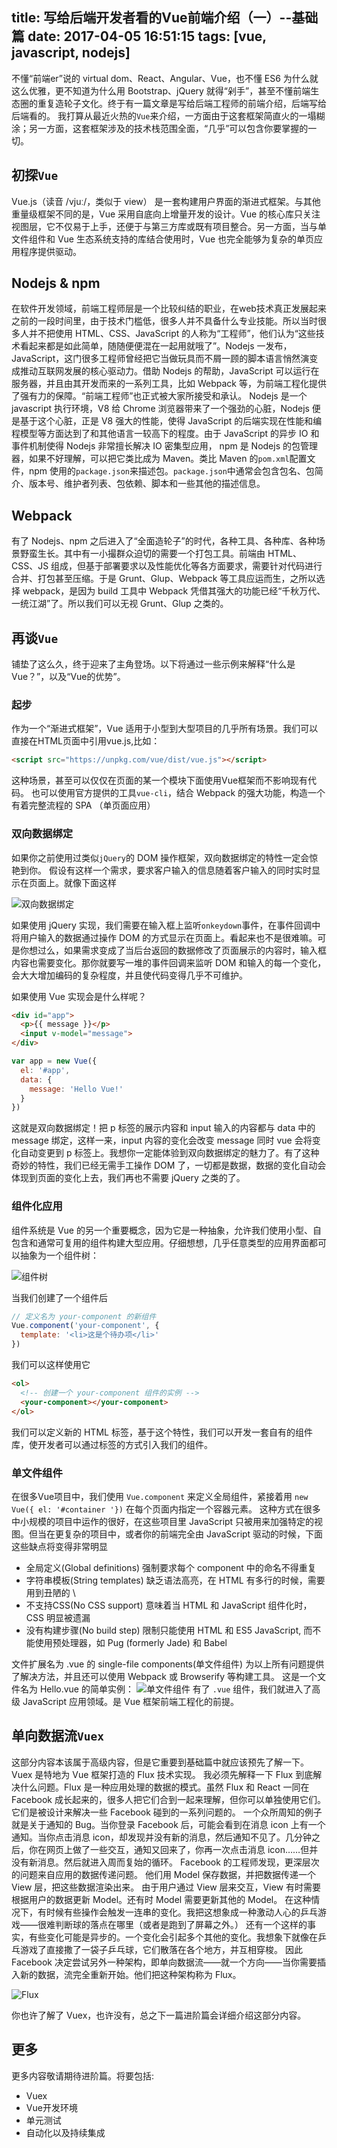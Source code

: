 title: 写给后端开发者看的Vue前端介绍（一）--基础篇
date: 2017-04-05 16:51:15
tags: [vue, javascript, nodejs]
---
不懂“前端er”说的 virtual dom、React、Angular、Vue，也不懂 ES6 为什么就这么优雅，更不知道为什么用 Bootstrap、jQuery 就得“剁手”，甚至不懂前端生态圈的重复造轮子文化。终于有一篇文章是写给后端工程师的前端介绍，后端写给后端看的。
我打算从最近火热的`Vue`来介绍，一方面由于这套框架简直火的一塌糊涂；另一方面，这套框架涉及的技术栈范围全面，“几乎”可以包含你要掌握的一切。
## 初探`Vue`
Vue.js（读音 /vjuː/，类似于 view） 是一套构建用户界面的渐进式框架。与其他重量级框架不同的是，Vue 采用自底向上增量开发的设计。Vue 的核心库只关注视图层，它不仅易于上手，还便于与第三方库或既有项目整合。另一方面，当与单文件组件和 Vue 生态系统支持的库结合使用时，Vue 也完全能够为复杂的单页应用程序提供驱动。

## Nodejs & npm
在软件开发领域，前端工程师层是一个比较纠结的职业，在web技术真正发展起来之前的一段时间里，由于技术门槛低，很多人并不具备什么专业技能。所以当时很多人并不把使用 HTML、CSS、JavaScript 的人称为“工程师”，他们认为“这些技术看起来都是如此简单，随随便便混在一起用就哦了”。Nodejs 一发布，JavaScript，这门很多工程师曾经把它当做玩具而不屑一顾的脚本语言悄然演变成推动互联网发展的核心驱动力。借助 Nodejs 的帮助，JavaScript 可以运行在服务器，并且由其开发而来的一系列工具，比如 Webpack 等，为前端工程化提供了强有力的保障。“前端工程师”也正式被大家所接受和承认。
Nodejs 是一个 javascript 执行环境，V8 给 Chrome 浏览器带来了一个强劲的心脏，Nodejs 便是基于这个心脏，正是 V8 强大的性能，使得 JavaScript 的后端实现在性能和编程模型等方面达到了和其他语言一较高下的程度。由于 JavaScript 的异步 IO 和事件机制使得 Nodejs 非常擅长解决 IO 密集型应用，
npm 是 Nodejs 的包管理器，如果不好理解，可以把它类比成为 Maven。类比 Maven 的`pom.xml`配置文件，npm 使用的`package.json`来描述包。`package.json`中通常会包含包名、包简介、版本号、维护者列表、包依赖、脚本和一些其他的描述信息。

## Webpack
有了 Nodejs、npm 之后进入了“全面造轮子”的时代，各种工具、各种库、各种场景野蛮生长。其中有一小撮群众迫切的需要一个打包工具。前端由 HTML、CSS、JS 组成，但基于部署要求以及性能优化等各方面要求，需要针对代码进行合并、打包甚至压缩。于是 Grunt、Glup、Webpack 等工具应运而生，之所以选择 webpack，是因为 build 工具中 Webpack 凭借其强大的功能已经“千秋万代、一统江湖”了。所以我们可以无视 Grunt、Glup 之类的。

## 再谈`Vue`
铺垫了这么久，终于迎来了主角登场。以下将通过一些示例来解释“什么是Vue？”，以及“Vue的优势”。
### 起步
作为一个“渐进式框架”，Vue 适用于小型到大型项目的几乎所有场景。我们可以直接在HTML页面中引用vue.js,比如：
```html
<script src="https://unpkg.com/vue/dist/vue.js"></script>
```
这种场景，甚至可以仅仅在页面的某一个模块下面使用Vue框架而不影响现有代码。
也可以使用官方提供的工具`vue-cli`，结合 Webpack 的强大功能，构造一个有着完整流程的 SPA （单页面应用）
### 双向数据绑定
如果你之前使用过类似`jQuery`的 DOM 操作框架，双向数据绑定的特性一定会惊艳到你。
假设有这样一个需求，要求客户输入的信息随着客户输入的同时实时显示在页面上。就像下面这样

![双向数据绑定](/resources/vue-tutorial-for-backend-developer/vue_databinding.gif)

如果使用 jQuery 实现，我们需要在输入框上监听`onkeydown`事件，在事件回调中将用户输入的数据通过操作 DOM 的方式显示在页面上。看起来也不是很难嘛。可是你想过么，如果需求变成了当后台返回的数据修改了页面展示的内容时，输入框内容也需要变化。那你就要写一堆的事件回调来监听 DOM 和输入的每一个变化，会大大增加编码的复杂程度，并且使代码变得几乎不可维护。

如果使用 Vue 实现会是什么样呢？

```html
<div id="app">
  <p>{{ message }}</p>
  <input v-model="message">
</div>
```

```javascript
var app = new Vue({
  el: '#app',
  data: {
    message: 'Hello Vue!'
  }
})
```

这就是双向数据绑定！把 p 标签的展示内容和 input 输入的内容都与 data 中的 message 绑定，这样一来，input 内容的变化会改变 message 同时 vue 会将变化自动变更到 p 标签上。我想你一定能体验到双向数据绑定的魅力了。有了这种奇妙的特性，我们已经无需手工操作 DOM 了，一切都是数据，数据的变化自动会体现到页面的变化上去，我们再也不需要 jQuery 之类的了。
### 组件化应用
组件系统是 Vue 的另一个重要概念，因为它是一种抽象，允许我们使用小型、自包含和通常可复用的组件构建大型应用。仔细想想，几乎任意类型的应用界面都可以抽象为一个组件树：

![组件树](/resources/vue-tutorial-for-backend-developer/component_tree.png)

当我们创建了一个组件后

```javascript
// 定义名为 your-component 的新组件
Vue.component('your-component', {
  template: '<li>这是个待办项</li>'
})
```

我们可以这样使用它

```html
<ol>
  <!-- 创建一个 your-component 组件的实例 -->
  <your-component></your-component>
</ol>
```

我们可以定义新的 HTML 标签，基于这个特性，我们可以开发一套自有的组件库，使开发者可以通过标签的方式引入我们的组件。

### 单文件组件
在很多Vue项目中，我们使用 `Vue.component` 来定义全局组件，紧接着用 `new Vue({ el: '#container '})` 在每个页面内指定一个容器元素。
这种方式在很多中小规模的项目中运作的很好，在这些项目里 JavaScript 只被用来加强特定的视图。但当在更复杂的项目中，或者你的前端完全由 JavaScript 驱动的时候，下面这些缺点将变得非常明显
* 全局定义(Global definitions) 强制要求每个 component 中的命名不得重复
* 字符串模板(String templates) 缺乏语法高亮，在 HTML 有多行的时候，需要用到丑陋的 \
* 不支持CSS(No CSS support) 意味着当 HTML 和 JavaScript 组件化时，CSS 明显被遗漏
* 没有构建步骤(No build step) 限制只能使用 HTML 和 ES5 JavaScript, 而不能使用预处理器，如 Pug (formerly Jade) 和 Babel

文件扩展名为 .vue 的 single-file components(单文件组件) 为以上所有问题提供了解决方法，并且还可以使用 Webpack 或 Browserify 等构建工具。
这是一个文件名为 Hello.vue 的简单实例：
![单文件组件](/resources/vue-tutorial-for-backend-developer/vue-component.png)
有了 `.vue` 组件，我们就进入了高级 JavaScript 应用领域。是 Vue 框架前端工程化的前提。

## 单向数据流`Vuex`
这部分内容本该属于高级内容，但是它重要到基础篇中就应该预先了解一下。
Vuex 是特地为 Vue 框架打造的 Flux 技术实现。
我必须先解释一下 Flux 到底解决什么问题。Flux 是一种应用处理的数据的模式。虽然 Flux 和 React 一同在 Facebook 成长起来的，很多人把它们合到一起来理解，但你可以单独使用它们。它们是被设计来解决一些 Facebook 碰到的一系列问题的。
一个众所周知的例子就是关于通知的 Bug。当你登录 Facebook 后，可能会看到在消息 icon 上有一个通知。当你点击消息 icon，却发现并没有新的消息，然后通知不见了。几分钟之后，你在网页上做了一些交互，通知又回来了，你再一次点击消息 icon……但并没有新消息。然后就进入周而复始的循环。
Facebook 的工程师发现，更深层次的问题来自应用的数据传递问题。
他们用 Model 保存数据，并把数据传递一个 View 层，把这些数据渲染出来。
由于用户通过 View 层来交互，View 有时需要根据用户的数据更新 Model。还有时 Model 需要更新其他的 Model。
在这种情况下，有时候有些操作会触发一连串的变化。我把这想象成一种激动人心的乒乓游戏——很难判断球的落点在哪里（或者是跑到了屏幕之外。）
还有一个这样的事实，有些变化可能是异步的。一个变化会引起多个其他的变化。我想象下就像在乒乓游戏了直接撒了一袋子乒乓球，它们散落在各个地方，并互相穿梭。
因此 Facebook 决定尝试另外一种架构，即单向数据流——就一个方向——当你需要插入新的数据，流完全重新开始。他们把这种架构称为 Flux。

![Flux](/resources/vue-tutorial-for-backend-developer/flux.jpg)

你也许了解了 Vuex，也许没有，总之下一篇进阶篇会详细介绍这部分内容。

## 更多
更多内容敬请期待进阶篇。将要包括:
* Vuex
* Vue开发环境
* 单元测试
* 自动化以及持续集成
